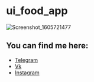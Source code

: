 # ui_food_app

![Screenshot_1605721477](https://user-images.githubusercontent.com/61863469/99631542-d424e180-2a4c-11eb-8c6a-9eddb2f082a2.png)


## You can find me here:

- [Telegram](https://t.me/katringht)
- [Vk](https://vk.com/katrin_tko)
- [Instagram](https://instagram.com/katringht?igshid=19ru0uv0dr6sf)


